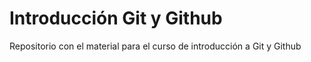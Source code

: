 # Introducción Git y Github

Repositorio con el material para el curso de introducción a Git y Github
